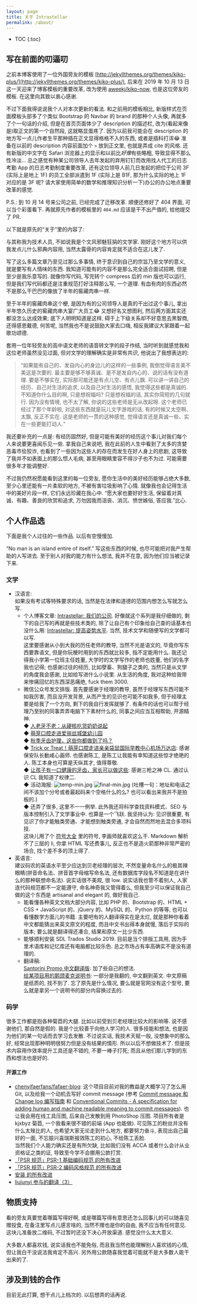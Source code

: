 ```yaml
---
layout: page
title: 关于 Intrastellar
permalink: /about/
---
```


* TOC
{:toc}

## 写在前面的叨逼叨

之前本博客使用了一位外国旁友的模板 [http://jekyllthemes.org/themes/kiko-plus/](http://jekyllthemes.org/themes/kiko-plus/), 后来在 2019 年 10 月 13 日这一天迎来了博客模板的重要改革, 改为使用 [aweekj/kiko-now](https://github.com/aweekj/kiko-now), 也是这位旁友的模板. 在这里向其致以衷心感谢.

不过下面我得说说我个人对本次更新的看法. 和之前用的模板相比, 新版样式在页面模板头部多了个类似 Bootstrap 的 Navbar 的 brand 的那种个人头像, 再就多了个一句话的介绍, 但是在首页页面体少了 description 的描述栏, 改为(看起来像是)取正文的第一个自然段, 这就略显蛋疼了. 因为以前我可能会在 description 的地方写一点儿作者生平那种插在正文显得格格不入的东西, 或者是插科打诨😂 准备在以前的 description 内容前面加个 `>` 放到正文里, 也就是弄成 cite 的风格. 还有新版的中文字在 Safari 浏览器上的显示和以前比*好像*有些略粗, 导致显得不那么性冷淡... 总之感觉有种某公司领导人去年发起的弃用钉钉而改用找人代工的日志考勤 App 的日志考勤制度重要改革, 还有这位领导人前几日发起的把位于公司 3F (实际上是地上 1F) 的员工全部派遣到 1F (实际上是 B1F, 那为什么实际的地上 1F 对应的是 3F 呢? 请大家使用简单的数学和推理知识分析一下)办公的办公地点重要改革的感觉. 

P.S.: 到 10 月 14 号来公司之前, 已经完成了迁移改革. 顺便还修好了 404 界面, 可以当个彩蛋看下. 再就原先作者的模板里的 `404.md` 应该是干不出产值的, 给他提交了 PR.

以下就是原先的“关于”里的内容了:

与其称我为技术人员, 不如说我是个文风邪魅狂狷的文学家. 刚好这个地方可以供我发点儿什么邪典内容用, 当然太露骨的内容肯定就不适合在这儿发了. 

写了这么多篇文章乃至见过那么多事情, 终于意识到自己的宗旨乃至文学的意义, 就是要写有人情味的东西. 我知道可能有的内容不是那么完全适合面试招聘, 但是至少是我乐意写的. 就像你写代码, 写完转个 compress 后的 min 版也可以运行, 但是我们写代码都还是注重规范打好注释那么写, 一个道理. 有血有肉的东西必然不是那么干巴巴的像放了半年的窖藏肉串一样.

至于半年的窖藏肉串这个梗, 是因为有的公司领导人是真的干出过这个事儿, 拿出半年悠久历史的窖藏肉串大宴广大员工😂 又想好名又想图利, 然后两方面其实还都没怎么达成效果; 底下人明明知道是这样, 碍于上下级关系却不好意思去黑智商, 还得感恩戴德, 何苦呢, 当然我也不是说鼓励大家去口嗨, 相反我建议大家跟着一起歌功颂德.

套用一位年轻旁友的高中语文老师的语音转文字的段子作结, 当时听到就感觉我和这位老师虽然没见过面, 但对文学的理解确实是非常有共识, 他说出了我想表达的:

> “如果能有自己的、发自内心的身边儿的这样的一些事例, 我倒觉得语言美不美这是次要的. 最主要是够不够真诚、是不是发自内心的、说的话有没有道理. 要是不够实在, 实际那可能还是有点儿空、有点儿飘. 可以讲一讲自己的经历、自己对生活的追求, 以及自己对生活的感悟, 我觉得这些都是真诚的. 不知道你什么目的啊, 只是想祝福吗? 只是想祝福的话, 其实你简短的几句就行. 因为没有情境, 也不太了解, 你说的这些老师是无从改起呀. 这个老师已经过了那个年龄啦, 对这些东西就是玩儿文字游戏的话, 有的时候又太空啊、太飘, 反正不实在. 这是老师的一贯的这种感觉, 觉得语言还是真诚一些、实在一些更能打动人.”

我还要补充的一点是: 有经历固然好, 但是可能有美好的经历这个事儿对我们每个人来说要更喜闻乐见一些. 拿我自己来说吧, 我在此前的人生中看到了太多的贪婪恶毒市侩狡诈, 也看到了一些因为这些人的存在而发生在好人身上的悲剧, 这导致了我并不如表面上的那么惯人毛病, 甚至用眼睛里容不得沙子也不为过. 可能需要很多年才能调整好.

不过我仍然祝愿能看到这里的每一位旁友, 愿你生活中的美好经历能够占绝大多数, 至少心里还能有一片柔软的地方, 不被有害垃圾影响了心情. 就像我也会记得生活中的美好片段一样, 它们永远珍藏在我心中. “愿大家也要好好生活, 保留着对真诚、有趣、善良的欣赏和追求, 万勿因我而沮丧、消沉、愤世嫉俗, 答应我.”比心.

## 个人作品选

下面是我个人过往的一些作品. 以后有空慢慢加.

“No man is an island entire of itself.” 写这些东西的时候, 也尽可能把对我产生帮助的人写进去. 至于别人对我的能力有什么想法, 我并不在意, 因为他们应当被记录下来.

### 文学

* 汉语言:<br/>如果没有考试等特殊要求的话, 当然是在法律和道德的范围内想怎么写就怎么写. 
  * 个人博客文章: [Intrastellar: 我们的公司](https://liujunyi271828.github.io/tags/#我们的公司). 好像就这个系列是我仔细做的, 剩下的自己写的再就是些技术类的, 除了让自己有个印象给自己查的话基本也没什么用: [Intrastellar: 提高姿势水平](https://liujunyi271828.github.io/tags/#提高姿势水平). 当然, 技术文学和随便写的文学都可以写.<br/>这里要感谢从小到大我的历任老师的教导, 当然不光是语文的, 毕竟你写东西要靠语文, 但是你玩梗时用到的东西就比较多, 指不定能用什么. 我还记得我小学第一位班主任姓董, 大学时的文学写作的老师也姓董, 他们的名字我也记得; 也感谢过往的经历, 比如孽畜、狗腿子之类的, 当然只是从文学的角度我会感谢, 比如给写进什么小说里. 从生活的角度, 我对这种给我带来惨痛回忆的东西深恶痛绝, fuck them 3000.
  * 微信公众号发文排版. 首先要感谢于经理的教导, 虽然于经理写东西可能不如我厉害, 而且没开发背景, 从而产生的见识也可能不如我多, 但于经理主要是给我了一个方向, 剩下的我自行发挥就够了. 有条件的话也可以帮于经理乃至别的同事弄弄电脑下下素材什么的, 同事之间应当互相帮助, 开源精神.<br/>◆ [人老牙不老：从硬核吃货奶奶说起](https://mp.weixin.qq.com/s/JSLtMBbOubUGiYEKFejiAw)<br/>◆ [萌芽口腔走进爱丽丝城堡幼儿园](https://mp.weixin.qq.com/s/ON-ZVSY4NlW9rFox_hAqnA)<br/>◆ [秋季牙齿护理，这些你都做到了吗？](https://mp.weixin.qq.com/s/NWvhjE--gMLxQCRJxp6YqA)<br/>◆ [Trick or Treat！萌芽口腔走进亲亲袋鼠国际早教中心机场万达店](https://mp.weixin.qq.com/s/oxobS9Qiu46Bhq8J7O88kw): 感谢保安队长動咸心画师. 也感谢陈工, 是陈工让我能有幸知道这些惊才绝艳的人. 陈工本身也可算是天纵其才, 值得尊敬.<br/>◆ [让孩子有一口健康的牙齿，家长可以做这些](https://mp.weixin.qq.com/s/gtu9YQ5zqKtepqpqbQ4kCA): 感谢三枪之神 CL. 通过认识 CL 我知道了权律二.<br/>◆ 活动海报: ![temp-min.jpg](https://i.loli.net/2019/11/20/EdtMb62QjAG7RcU.jpg) ![final-min.jpg](https://i.loli.net/2019/11/20/7U8g61kCp4BMvmI.jpg) (吐槽一句：地址和电话之间不该加个分号或者最起码来个空格什么的么? 也可以看出来我并不是拍板的.)<br/>◆ 还弄了很多, 这里不一一例举. 此外我还将科学查找资料模式、SEO 与版本控制引入了文学事业中. 也算是一个飞跃. 我坚持认为: 见识很重要, 有见识了你才能触类旁通、才能想到触类旁通, 才会自然而然地去混合多项科技.<br/>这块儿用了个 [符号大全](http://www.fhdq.net) 里的符号, 李画师就喜欢这么干. Markdown 解析不了三层的 li, 你拿 HTML 写还费事儿, 反正也不是造火箭那种非常严密的场合, 找个差不多的顶上得了. 
* 英语言:<br/>建议码农的英语水平至少应达到贝老经理的层次, 不然变量命名什么的极其辣眼睛(拼音命名法、拼音首字母缩写命名法, 还有数据库字段名不知道是在讲什么的那种联想命名法). 说实话很不美观, 很 low. 说实话我也管不着别人, 人家连代码规范都不一定能遵守, 命名神奇我又管得着么, 但我至少可以保证我自己做的这个东西是 artisanal and elegant 的, 做好我自己.
  * 能看懂各种英文文档大部分内容, 比如 PHP 的、Bootstrap 的、HTML + CSS + JavaScript 的、jQuery 的、MySQL 的、Python 的等等, 也可以看懂数学方面儿的书籍. 主要吧有的人翻译得实在是太烂, 就是那种你看着中文都能猜出来英文原文的程度, 而且中文书出得本身就慢, 落后于实际的版本; 要么就是翻译得还凑合, 结果和原文一比少东西.
  * 能够顺利安装 SDL Trados Studio 2019. 目前是当个排版工具用, 因为手里术语库和记忆库还有电脑都比较乐色. 总之市场占有率高确实不是没有道理的.
  * 翻译稿:<br/>[Santorini Promo 中文翻译版](https://drive.google.com/open?id=18MxdSp4PbWhuWCTObAC5Z5L5icLNAbCb): 加了些自己的想法. <br/>[给某项目用的鹅颈麦克说明书](https://drive.google.com/open?id=1avBvmMNm6BJnaM2Irfyrw5DtpjxOHOxc): 一部分是我翻的, 中文翻到英文. 中文原稿是纸质的, 找不到了. 忘了原先是什么情况, 要么就是官网没有这个型号, 要么就是拿另一个说明书的部分内容换过去的.

### 码学

很多工作都是抱各种菊苣的大腿. 比如以前受到贝老经理比较大的影响等. 说不感谢他们, 那自然是假的. 我是个比较善于向他人学习的人. 很多技能和想法, 也是因为他们的某一句话而去学习去发散. 不过说实话, 我技术天赋一般, 没想象中的那么好, 经常出现那种明明很努力但是没有结果的情形. 所以以后不想做技术了. 但是技术内容用作效率提升工具还是不错的, 不要一棒子打死; 而且从他们那儿学到的东西和想法也是好的.

#### 开源工作

* [chenyifaerfans/fafaer-blog](https://github.com/chenyifaerfans/fafaer-blog): 这个项目目前对我的教益是大概学习了怎么用 Git, 以及给我一个动机去写好 commit message (参考 [Commit message 和 Change log 编写指南](https://www.ruanyifeng.com/blog/2016/01/commit_message_change_log.html) 和 [Conventional Commits - A specification for adding human and machine readable meaning to commit messages](https://www.conventionalcommits.org/en/v1.0.0/#specification)). 也让我会用在线工具压图, 后来自己发散到用 PhotoShop 压图. 项目所有者是 kjxbyz 菊苣, 一个我看来很不错的前端 (App 也能做). 可见陈工的粉丝并没有什么太矬比的人, 也希望大家无论走到什么地方, 都要努力奋斗, 表现出自己最好的一面, 不忘振兴喜瑞斯报效陈工的初心, 不给陈工丢脸.<br/>当然我们个人能力确实还是有所欠缺, 比如我们没有 ACCA 或者什么会计从业资格证之类的证, 导致至今学不会挪用公款打赏.
* [「PSR 规范」PSR-1 基础编码规范 的所有改进](https://learnku.com/revisionable/4631/patches)
* [「PSR 规范」PSR-2 编码风格规范 的所有改进](https://learnku.com/revisionable/4632/patches)
* [安装 的所有改进](https://learnku.com/revisionable/5269/patches)
* [liujunyi 参与的翻译（3）](https://learnku.com/users/39573/translations)

## 物质支持

看的旁友真要觉着哪篇写得好啊, 或是哪篇写得有意思还怎么回事儿的可以随喜见赠投食, 在备注里写点儿感言啥的, 当然不赠也是你的自由, 我不应当有任何意见. 这块儿准备放二维码, 不过暂时还没下决心开放渠道. 感觉没什么太大意义.

大多数人都喜欢钱, 说实话我也不能免俗, 而且我当然也能理解别人喜欢钱的心情, 但让我白干没说法我肯定不高兴. 另外用公款随喜我觉着可能就不是大多数人能干出来的了. 

## 涉及到钱的合作

目前无此打算, 想干点儿上档次的. 以后想弄的话再说.